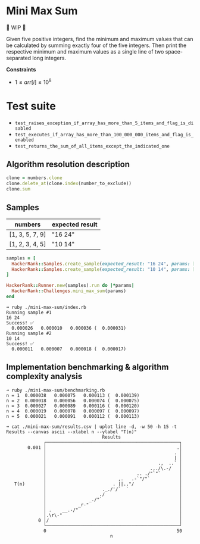 # Mini Max Sum

🚧 WIP 🚧

Given five positive integers, find the minimum and maximum values that can be calculated by summing exactly four of the five integers. Then print the respective minimum and maximum values as a single line of two space-separated long integers.

**Constraints**

- $1 \leq arr[i] \leq 10^{8}$

# Test suite

- `test_raises_exception_if_array_has_more_than_5_items_and_flag_is_disabled`
- `test_executes_if_array_has_more_than_100_000_000_items_and_flag_is_enabled`
- `test_returns_the_sum_of_all_items_except_the_indicated_one`

## Algorithm resolution description

```ruby
clone = numbers.clone
clone.delete_at(clone.index(number_to_exclude))
clone.sum
```

## Samples

| numbers         | expected result |
| --------------- | --------------- |
| [1, 3, 5, 7, 9] | "16 24"         |
| [1, 2, 3, 4, 5] | "10 14"         |

```ruby
samples = [
  HackerRank::Samples.create_sample(expected_result: "16 24", params: [1, 3, 5, 7, 9]),
  HackerRank::Samples.create_sample(expected_result: "10 14", params: [1, 2, 3, 4, 5]),
]

HackerRank::Runner.new(samples).run do |*params|
  HackerRank::Challenges.mini_max_sum(params)
end
```

```console
➜ ruby ./mini-max-sum/index.rb
Running sample #1
16 24
Success! ✅
  0.000026   0.000010   0.000036 (  0.000031)
Running sample #2
10 14
Success! ✅
  0.000011   0.000007   0.000018 (  0.000017)
```

## Implementation benchmarking & algorithm complexity analysis

```console
➜ ruby ./mini-max-sum/benchmarking.rb
n = 1  0.000038   0.000075   0.000113 (  0.000139)
n = 2  0.000018   0.000056   0.000074 (  0.000075)
n = 3  0.000027   0.000089   0.000116 (  0.000120)
n = 4  0.000019   0.000078   0.000097 (  0.000097)
n = 5  0.000021   0.000091   0.000112 (  0.000113)
```

```console
➜ cat ./mini-max-sum/results.csv | uplot line -d, -w 50 -h 15 -t Results --canvas ascii --xlabel n --ylabel "T(n)"
                                    Results
              ┌──────────────────────────────────────────────────┐
        0.001 │                                                 .│
              │                                                . │
              │                                                | │
              │                                          .,  ..` │
              │                                       .,./\.-/   │
              │                                  .. ./"`"`       │
              │                           ,.   .-`"/"`           │
   T(n)       │                         . ||.."/                 │
              │                     ._./'/`  `                   │
              │                    ./                            │
              │                _./"`                             │
              │            _r-"                                  │
              │ .    __.-/"                                      │
              │.\r\-"                                            │
            0 │/                                                 │
              └──────────────────────────────────────────────────┘
              0                                                 50
                                       n
```

